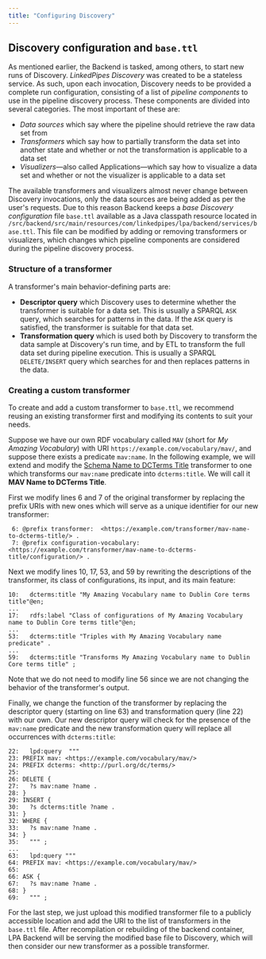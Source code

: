```yaml
---
title: "Configuring Discovery"
---
```


## Discovery configuration and <code>base.ttl</code>

As mentioned earlier, the Backend is tasked, among others, to start new runs of Discovery. _LinkedPipes Discovery_ was
created to be a stateless service. As such, upon each invocation, Discovery needs to be provided a complete run
configuration, consisting of a list of _pipeline components_ to use in the pipeline discovery process. These components
are divided into several categories. The most important of these are:

- _Data sources_ which say where the pipeline should retrieve the raw data set from
- _Transformers_ which say how to partially transform the data set into another state and whether or not the
  transformation is applicable to a data set
- _Visualizers_&mdash;also called Applications&mdash;which say how to visualize a data set and whether or not the
  visualizer is applicable to a data set

The available transformers and visualizers almost never change between Discovery invocations, only the data sources are
being added as per the user's requests. Due to this reason Backend keeps a _base Discovery configuration_ file
`base.ttl` available as a Java classpath resource located in
`/src/backend/src/main/resources/com/linkedpipes/lpa/backend/services/base.ttl`. This file can be modified by adding or
removing transformers or visualizers, which changes which pipeline components are considered during the pipeline
discovery process.

### Structure of a transformer

A transformer's main behavior-defining parts are:
* **Descriptor query** which Discovery uses to determine whether the transformer is suitable for a data set. This is
  usually a SPARQL `ASK` query, which searches for patterns in the data. If the `ASK` query is satisfied, the
  transformer is suitable for that data set.
* **Transformation query** which is used both by Discovery to transform the data sample at Discovery's run time, and by
  ETL to transform the full data set during pipeline execution. This is usually a SPARQL `DELETE/INSERT` query which
  searches for and then replaces patterns in the data.
  
### Creating a custom transformer

To create and add a custom transformer to `base.ttl`, we recommend reusing an existing transformer first and modifying its
contents to suit your needs.
 
Suppose we have our own RDF vocabulary called `MAV` (short for _My Amazing Vocabulary_) with URI
`https://example.com/vocabulary/mav/`, and suppose there exists a predicate `mav:name`. In the following example, we
will extend and modify the
[Schema Name to DCTerms Title](https://discovery.linkedpipes.com/resource/transformer/schema-name-to-dcterms-title/template)
transformer to one which transforms our `mav:name` predicate into `dcterms:title`. We will call it **MAV Name to DCTerms
Title**.

First we modify lines 6 and 7 of the original transformer by replacing the prefix URIs with new ones which will serve as
a unique identifier for our new transformer:

```
 6: @prefix transformer:  <https://example.com/transformer/mav-name-to-dcterms-title/> .
 7: @prefix configuration-vocabulary:  <https://example.com/transformer/mav-name-to-dcterms-title/configuration/> .
```

Next we modify lines 10, 17, 53, and 59 by rewriting the descriptions of the transformer, its class of configurations,
its input, and its main feature:

```
10:   dcterms:title "My Amazing Vocabulary name to Dublin Core terms title"@en;
...
17:   rdfs:label "Class of configurations of My Amazing Vocabulary name to Dublin Core terms title"@en;
...
53:   dcterms:title "Triples with My Amazing Vocabulary name predicate" .
...
59:   dcterms:title "Transforms My Amazing Vocabulary name to Dublin Core terms title" ;
```

Note that we do not need to modify line 56 since we are not changing the behavior of the transformer's output.

Finally, we change the function of the transformer by replacing the descriptor query (starting on line 63) and 
transformation query (line 22) with our own. Our new descriptor query will check for the presence of the `mav:name`
predicate and the new transformation query will replace all occurrences with `dcterms:title`:

```
22:   lpd:query  """
23: PREFIX mav: <https://example.com/vocabulary/mav/>
24: PREFIX dcterms: <http://purl.org/dc/terms/>
25: 
26: DELETE {
27:   ?s mav:name ?name .
28: }
29: INSERT {
30:   ?s dcterms:title ?name .
31: } 
32: WHERE {
33:   ?s mav:name ?name .
34: }
35:   """ ;
...
63:   lpd:query """
64: PREFIX mav: <https://example.com/vocabulary/mav/>
65: 
66: ASK {
67:   ?s mav:name ?name .
68: }
69:   """ ;
```

For the last step, we just upload this modified transformer file to a publicly accessible location and add the URI to
the list of transformers in the `base.ttl` file. After recompilation or rebuilding of the backend container, LPA Backend
will be serving the modified base file to Discovery, which will then consider our new transformer as a possible
transformer.
